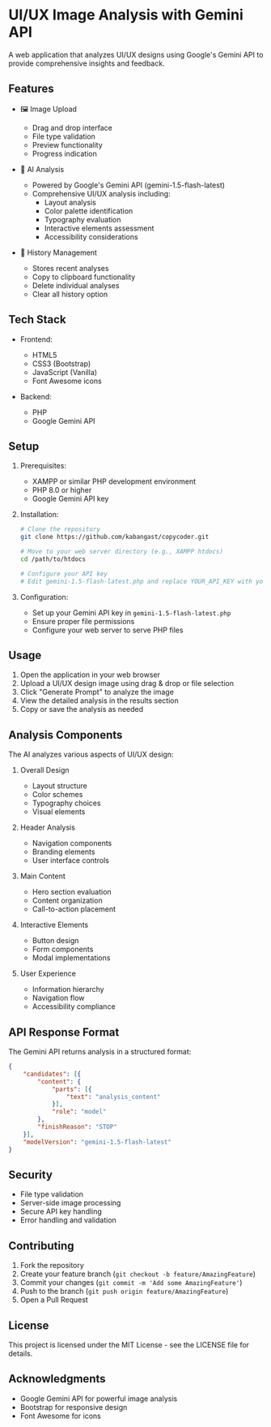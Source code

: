 # UI/UX Image Analysis with Gemini API

A web application that analyzes UI/UX designs using Google's Gemini API to provide comprehensive insights and feedback.

## Features

- 🖼️ Image Upload
  - Drag and drop interface
  - File type validation
  - Preview functionality
  - Progress indication

- 🤖 AI Analysis
  - Powered by Google's Gemini API (gemini-1.5-flash-latest)
  - Comprehensive UI/UX analysis including:
    - Layout analysis
    - Color palette identification
    - Typography evaluation
    - Interactive elements assessment
    - Accessibility considerations

- 💾 History Management
  - Stores recent analyses
  - Copy to clipboard functionality
  - Delete individual analyses
  - Clear all history option

## Tech Stack

- Frontend:
  - HTML5
  - CSS3 (Bootstrap)
  - JavaScript (Vanilla)
  - Font Awesome icons

- Backend:
  - PHP
  - Google Gemini API

## Setup

1. Prerequisites:
   - XAMPP or similar PHP development environment
   - PHP 8.0 or higher
   - Google Gemini API key

2. Installation:
   ```bash
   # Clone the repository
   git clone https://github.com/kabangast/copycoder.git

   # Move to your web server directory (e.g., XAMPP htdocs)
   cd /path/to/htdocs

   # Configure your API key
   # Edit gemini-1.5-flash-latest.php and replace YOUR_API_KEY with your actual Gemini API key
   ```

3. Configuration:
   - Set up your Gemini API key in `gemini-1.5-flash-latest.php`
   - Ensure proper file permissions
   - Configure your web server to serve PHP files

## Usage

1. Open the application in your web browser
2. Upload a UI/UX design image using drag & drop or file selection
3. Click "Generate Prompt" to analyze the image
4. View the detailed analysis in the results section
5. Copy or save the analysis as needed

## Analysis Components

The AI analyzes various aspects of UI/UX design:

1. Overall Design
   - Layout structure
   - Color schemes
   - Typography choices
   - Visual elements

2. Header Analysis
   - Navigation components
   - Branding elements
   - User interface controls

3. Main Content
   - Hero section evaluation
   - Content organization
   - Call-to-action placement

4. Interactive Elements
   - Button design
   - Form components
   - Modal implementations

5. User Experience
   - Information hierarchy
   - Navigation flow
   - Accessibility compliance

## API Response Format

The Gemini API returns analysis in a structured format:

```json
{
    "candidates": [{
        "content": {
            "parts": [{
                "text": "analysis_content"
            }],
            "role": "model"
        },
        "finishReason": "STOP"
    }],
    "modelVersion": "gemini-1.5-flash-latest"
}
```

## Security

- File type validation
- Server-side image processing
- Secure API key handling
- Error handling and validation

## Contributing

1. Fork the repository
2. Create your feature branch (`git checkout -b feature/AmazingFeature`)
3. Commit your changes (`git commit -m 'Add some AmazingFeature'`)
4. Push to the branch (`git push origin feature/AmazingFeature`)
5. Open a Pull Request

## License

This project is licensed under the MIT License - see the LICENSE file for details.

## Acknowledgments

- Google Gemini API for powerful image analysis
- Bootstrap for responsive design
- Font Awesome for icons
